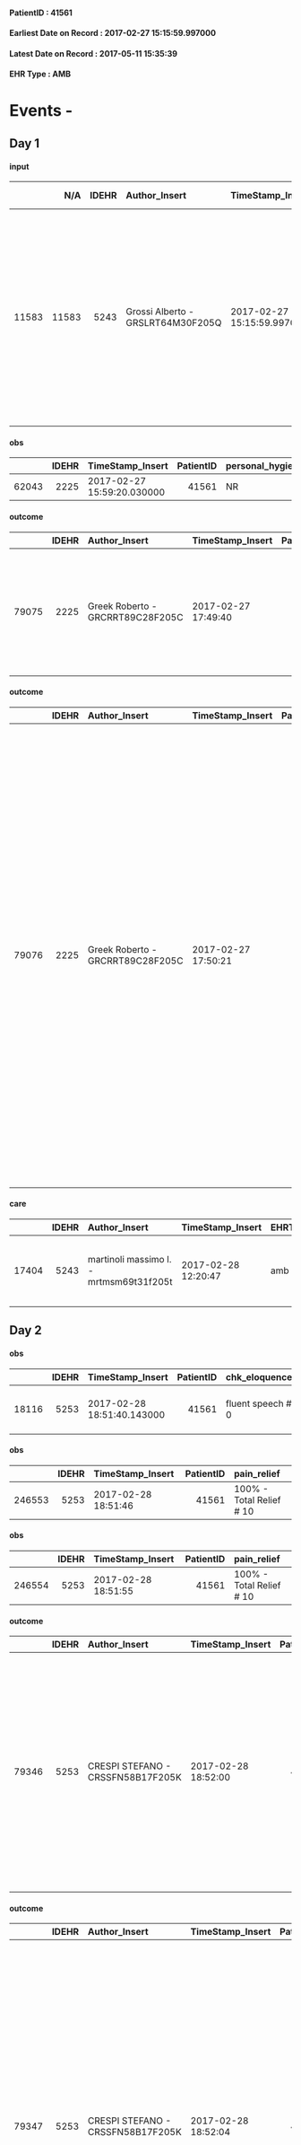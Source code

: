 
#### PatientID : 41561
#### Earliest Date on Record : 2017-02-27 15:15:59.997000
#### Latest Date on Record : 2017-05-11 15:35:39
#### EHR Type : AMB

# Events - 

## Day 1

#### input
|       |    N/A |   IDEHR | Author_Insert                     | TimeStamp_Insert           | EHRType   |   PatientID |   IDDigitalSignDocument | persone_vicine   |   Unnamed: 0_x.1 |   IDANAMNESI_SOCIALE |   Non_Rilevabile_x.1 | Note_Non_Rilevabile_x.1   | ds_note_prio                                                                                                                                                                                                                                            | opt_paziente_ad   | opt_caregiver_ad   | Needs               |
|------:|-------:|--------:|:----------------------------------|:---------------------------|:----------|------------:|------------------------:|:-----------------|-----------------:|---------------------:|---------------------:|:--------------------------|:--------------------------------------------------------------------------------------------------------------------------------------------------------------------------------------------------------------------------------------------------------|:------------------|:-------------------|:--------------------|
| 11583 |  11583 |    5243 | Grossi Alberto - GRSLRT64M30F205Q | 2017-02-27 15:15:59.997000 | AMB       |       41561 |                  666239 | N/A              |             5376 |                 3472 |                    0 | NR                        | Vista la stabilit√† del quadro clinico e la volont√† espressa dal paziente si dimette riaffidando alla nostra AD. La moglie ha riattivato il badante che di base tre volte al giorno si far√† carico di gestile la mobilizzazione e l'igiene del malato | Totale#2          | Totale#2           | Clinici#0;Sociali#1 |

#### obs
|       |   IDEHR | TimeStamp_Insert           |   PatientID | personal_hygiene   | urine_elimination   | mobility   | hemorrhagic_manifestation   | speech   | cough   | nausea   | memory_deficit   | cognitive_deficit   | active_diuresis   | lack_of_appetite   | asthenia   | cachexia   | dyspnoea   | motor_performance   | body_temp   | mood   | diet   | cognitive_state   | feces_elimination   | consumption_help   |
|------:|--------:|:---------------------------|------------:|:-------------------|:--------------------|:-----------|:----------------------------|:---------|:--------|:---------|:-----------------|:--------------------|:------------------|:-------------------|:-----------|:-----------|:-----------|:--------------------|:------------|:-------|:-------|:------------------|:--------------------|:-------------------|
| 62043 |    2225 | 2017-02-27 15:59:20.030000 |       41561 | NR                 | NR                  | NR         | NR                          | NR       | NR      | NR       | NR               | NR                  | NR                | NR                 | NR         | NR         | NR         | NR                  | NR          | NR     | NR     | NR                | NR                  | NR                 |

#### outcome
|       |   IDEHR | Author_Insert                    | TimeStamp_Insert    |   PatientID |   IDDigitalSignDocument |   IDPAI_VIDAS | opt_problem                                                |   opt_problem_num | opt_obiettivo                                                                                                   |   opt_obiettivo_num | opt_stato_problema   |   opt_stato_problema_num | opt_interventi                                                                   |   opt_interventi_num |
|------:|--------:|:---------------------------------|:--------------------|------------:|------------------------:|--------------:|:-----------------------------------------------------------|------------------:|:----------------------------------------------------------------------------------------------------------------|--------------------:|:---------------------|-------------------------:|:---------------------------------------------------------------------------------|---------------------:|
| 79075 |    2225 | Greek Roberto - GRCRRT89C28F205C | 2017-02-27 17:49:40 |       41561 |                  666548 |         81291 | Alteration or risk of impairment of lung function # 26 = 0 |                 3 | The patient will present deeper breaths with effective removal of the pulmonary secretions, if present # 43 = 0 |                   4 | closed Problem # 2   |                        2 | Implementation PAI - Evaluate the effectiveness of drug administration # 234 = 0 |                    4 |

#### outcome
|       |   IDEHR | Author_Insert                    | TimeStamp_Insert    |   PatientID |   IDDigitalSignDocument |   IDPAI_VIDAS | opt_problem                         |   opt_problem_num | opt_obiettivo                                                                                                                                                                                           |   opt_obiettivo_num | opt_stato_problema   |   opt_stato_problema_num | opt_interventi                                                                                                                                                                                                                                                                                                                                                                                                                                                                                                             |   opt_interventi_num |
|------:|--------:|:---------------------------------|:--------------------|------------:|------------------------:|--------------:|:------------------------------------|------------------:|:--------------------------------------------------------------------------------------------------------------------------------------------------------------------------------------------------------|--------------------:|:---------------------|-------------------------:|:---------------------------------------------------------------------------------------------------------------------------------------------------------------------------------------------------------------------------------------------------------------------------------------------------------------------------------------------------------------------------------------------------------------------------------------------------------------------------------------------------------------------------|---------------------:|
| 79076 |    2225 | Greek Roberto - GRCRRT89C28F205C | 2017-02-27 17:50:21 |       41561 |                  666549 |         81292 | Deficit in the care of s√® # 25 = 0 |                 4 | Keep the remaining capacit√ † ¬ † in taking care of s√®, helping the patient to accept their limitations, considering himself in a realistic and objective (eating, bathing, dressing, delete) # 40 = 0 |                   4 | closed Problem # 2   |                        2 | Implementation PAI - Ensuring the right privacy # 91 = 0; Implementation of the IAP - Replace with respect to the already compromised activities # 93 = 0; Implementation of the IAP - Guarantee the patient's choices based on his desires # 92 = 0; Implementation PAI - Help the patient in the activities in which there is still participation by maintaining a non-judgmental attitude # 94 = 0; Implementation of the PAI - Do not increase the patient's dependency regime by replacing in all activities # 95 = 0 |                    4 |

#### care
|       |   IDEHR | Author_Insert                           | TimeStamp_Insert    | EHRType   |   PatientID |   IDGESTIONE_AUSILI |   ds_ncons |   ds_nbolla | dt_consegna         |   ds_nritiro |   opt_annulla_consegna | dt_Ric_consegna     | dt_ric_cons_forn    | dt_ric_ritiro       | dt_ric_ritiro_forn   | opt_ausilio                            |
|------:|--------:|:----------------------------------------|:--------------------|:----------|------------:|--------------------:|-----------:|------------:|:--------------------|-------------:|-----------------------:|:--------------------|:--------------------|:--------------------|:---------------------|:---------------------------------------|
| 17404 |    5243 | martinoli massimo l. - mrtmsm69t31f205t | 2017-02-28 12:20:47 | amb       |       41561 |               17337 |      28066 |         656 | 2016-06-16 00:00:00 |        29833 |                      0 | 2016-06-15 00:00:00 | 2016-06-15 00:00:00 | 2017-02-28 00:00:00 | 2017-02-28 00:00:00  | rollator from outside with brakes # 13 |


## Day 2

#### obs
|       |   IDEHR | TimeStamp_Insert           |   PatientID | chk_eloquence     | asthenia   | dyspnoea                       | body_temp    | agitation_behavior_freq   | mood                                    | cognitive_state   |
|------:|--------:|:---------------------------|------------:|:------------------|:-----------|:-------------------------------|:-------------|:--------------------------|:----------------------------------------|:------------------|
| 18116 |    5253 | 2017-02-28 18:51:40.143000 |       41561 | fluent speech # 0 | Severe # 3 | first episode, mild strain # 2 | Apyrexia # 0 | quiet # 0                 | disappointing # 02; # 03 demoralization | Polished # 2      |

#### obs
|        |   IDEHR | TimeStamp_Insert    |   PatientID | pain_relief              |
|-------:|--------:|:--------------------|------------:|:-------------------------|
| 246553 |    5253 | 2017-02-28 18:51:46 |       41561 | 100% - Total Relief # 10 |

#### obs
|        |   IDEHR | TimeStamp_Insert    |   PatientID | pain_relief              |
|-------:|--------:|:--------------------|------------:|:-------------------------|
| 246554 |    5253 | 2017-02-28 18:51:55 |       41561 | 100% - Total Relief # 10 |

#### outcome
|       |   IDEHR | Author_Insert                     | TimeStamp_Insert    |   PatientID |   IDDigitalSignDocument |   IDPAI_VIDAS | opt_problem                                                |   opt_problem_num | opt_obiettivo                                                       |   opt_obiettivo_num | ds_note                                                                                          | opt_stato_problema   |   opt_stato_problema_num | opt_interventi                                                                                                                                                                                                                                         |   opt_interventi_num |
|------:|--------:|:----------------------------------|:--------------------|------------:|------------------------:|--------------:|:-----------------------------------------------------------|------------------:|:--------------------------------------------------------------------|--------------------:|:-------------------------------------------------------------------------------------------------|:---------------------|-------------------------:|:-------------------------------------------------------------------------------------------------------------------------------------------------------------------------------------------------------------------------------------------------------|---------------------:|
| 79346 |    5253 | CRESPI STEFANO - CRSSFN58B17F205K | 2017-02-28 18:52:00 |       41561 |                  667999 |         81563 | Impaired mobility † / limitation of physical movement # 27 |                 1 | Minimize the possibility of injuries. If present, maintain QoL # 47 |                   4 | we discuss with the patient the possibility of possible mobilization in a wheelchair with a lift | Open Problem # 1     |                        1 | Counseling - Encourage the patient's acceptance of the need for help with respect to their own mobility. # 300; Counseling - Help the patient to set themselves achievable goals # 302; Counseling - Bring the patient back to the reality datum # 303 |                    4 |

#### outcome
|       |   IDEHR | Author_Insert                     | TimeStamp_Insert    |   PatientID |   IDDigitalSignDocument |   IDPAI_VIDAS | opt_problem                     |   opt_problem_num | opt_obiettivo                                                                                                                                                                                                   |   opt_obiettivo_num | ds_note                                           | opt_stato_problema   |   opt_stato_problema_num | opt_interventi                                                                                                                                                                                                                                                                                                                                                                                                                          |   opt_interventi_num |
|------:|--------:|:----------------------------------|:--------------------|------------:|------------------------:|--------------:|:--------------------------------|------------------:|:----------------------------------------------------------------------------------------------------------------------------------------------------------------------------------------------------------------|--------------------:|:--------------------------------------------------|:---------------------|-------------------------:|:----------------------------------------------------------------------------------------------------------------------------------------------------------------------------------------------------------------------------------------------------------------------------------------------------------------------------------------------------------------------------------------------------------------------------------------|---------------------:|
| 79347 |    5253 | CRESPI STEFANO - CRSSFN58B17F205K | 2017-02-28 18:52:04 |       41561 |                  668000 |         81564 | Deficit in the care of s√® # 25 |                 4 | Maintain the patient's dignity, where possible, by helping him or her to accept his / her limitations, evaluating himself / herself realistically and objectively (eating, washing, dressing, eliminating) # 42 |                   4 | currently assistance presence for patient hygiene | Open Problem # 1     |                        1 | Implementation PAI - Ensuring the right privacy # 182; Counseling - Gently explore its disabilities † # 185; Counseling - Exploring the patient's feelings in relation to his / her disability and his need for help # 186; Counseling - Helping the patient to understand his own limitations # 187; Counseling - Helping the patient to set himself achievable goals # 188; Educational - Agreeing on the most suitable program # 190 |                    4 |

#### care
|       |   IDEHR | Author_Insert                     | TimeStamp_Insert    |   IDAccess | EHRType   |   PatientID |   IDTERAPIE_OUTPAT_VIDAS | ds_altro_farmaco                                                    | ds_dose                      | opt_via_di_somm    | ds_ora          | dt_data_inizio      |   opt_pregressa |   opt_somm_terapia |   opt_estemporanea |   opt_termina |   opt_somm_in_pompa | opt_farmaco              |
|------:|--------:|:----------------------------------|:--------------------|-----------:|:----------|------------:|-------------------------:|:--------------------------------------------------------------------|:-----------------------------|:-------------------|:----------------|:--------------------|----------------:|-------------------:|-------------------:|--------------:|--------------------:|:-------------------------|
| 77376 |    5253 | crespi stefano - crssfn58b17f205k | 2017-02-28 18:52:10 |      65334 | amb       |       41561 |                    54996 | clenil aerosol with a vial, 2 ml saline solution and 16 drops breva | administration as an aerosol | inhalation # 7 = 7 | 20 20 #, 08 # 8 | 2016-10-17 00:00:00 |               0 |                  0 |                  0 |             1 |                   0 | other (see notes) # 2004 |

#### care
|       |   IDEHR | Author_Insert                     | TimeStamp_Insert    |   IDAccess | EHRType   |   PatientID |   IDTERAPIE_OUTPAT_VIDAS | ds_dose   | opt_via_di_somm    | ds_ora          | dt_data_inizio      |   opt_pregressa |   opt_somm_terapia |   opt_estemporanea |   opt_termina |   opt_somm_in_pompa | opt_farmaco                                                      |
|------:|--------:|:----------------------------------|:--------------------|-----------:|:----------|------------:|-------------------------:|:----------|:-------------------|:----------------|:--------------------|----------------:|-------------------:|-------------------:|--------------:|--------------------:|:-----------------------------------------------------------------|
| 77377 |    5253 | crespi stefano - crssfn58b17f205k | 2017-02-28 18:52:13 |      65334 | amb       |       41561 |                    54997 | a puff    | inhalation # 7 = 7 | 09 # 9; 21 # 21 | 2017-02-28 00:00:00 |               0 |                  0 |                  0 |             0 |                   0 | salmeterol / fluticasone (aliflus diskus 50/500 mcg inal) # 1947 |

#### care
|       |   IDEHR | Author_Insert                     | TimeStamp_Insert    |   IDAccess | EHRType   |   PatientID |   IDTERAPIE_OUTPAT_VIDAS | ds_dose    | opt_via_di_somm   | ds_ora   | dt_data_inizio      |   opt_pregressa |   opt_somm_terapia |   opt_estemporanea |   opt_termina |   opt_somm_in_pompa | opt_farmaco                             |
|------:|--------:|:----------------------------------|:--------------------|-----------:|:----------|------------:|-------------------------:|:-----------|:------------------|:---------|:--------------------|----------------:|-------------------:|-------------------:|--------------:|--------------------:|:----------------------------------------|
| 77378 |    5253 | crespi stefano - crssfn58b17f205k | 2017-02-28 18:52:16 |      65334 | amb       |       41561 |                    54998 | one tablet | oral # 0 = 0      | 09 # 9   | 2017-02-28 00:00:00 |               0 |                  0 |                  0 |             0 |                   0 | furosemide (25 mg lasix tablets) # 1223 |

#### obs
|        |   IDEHR | TimeStamp_Insert           |   PatientID | awareness                                |
|-------:|--------:|:---------------------------|------------:|:-----------------------------------------|
| 295497 |    5253 | 2017-02-28 18:52:19.027000 |       41561 | Diagnosis awareness but no prognosis # 1 |


## Day 3

#### input
|       |    N/A |   IDEHR | Author_Insert                     | TimeStamp_Insert    |   IDAccess | EHRType   |   PatientID |   IDDigitalSignDocument | persone_vicine   |   Unnamed: 0_y.1 |   IDDIAGNOSI_ICD |   Non_Rilevabile_y.1 | Note_Non_Rilevabile_y.1   | I_ICD                                    | II_ICD                                                       | III_ICD                                                 | IV_ICD                                              | V_ICD                                                                             | VI_ICD                      | I_Anno   | II_Anno   | III_Anno   | I_Mese   |
|------:|-------:|--------:|:----------------------------------|:--------------------|-----------:|:----------|------------:|------------------------:|:-----------------|-----------------:|-----------------:|---------------------:|:--------------------------|:-----------------------------------------|:-------------------------------------------------------------|:--------------------------------------------------------|:----------------------------------------------------|:----------------------------------------------------------------------------------|:----------------------------|:---------|:----------|:-----------|:---------|
| 17156 |  17156 |    5253 | CRESPI STEFANO - CRSSFN58B17F205K | 2017-03-01 16:06:20 |      65419 | AMB       |       41561 |                  668795 | N/A              |             2717 |             2717 |                    0 | NR                        | 185 - Tumori maligni della prostata#2112 | 1985 - Tumori maligni secondari di osso e midollo osseo#2162 | 51884 - Insufficienza respiratoria acuta e cronica#2354 | 4019 - Ipertensione essenziale non specificata#2334 | 49120 - Bronchite cronica ostruttiva - senza menzione di esacerbazione acuta#2587 | V667 - Cure palliative#2402 | 2003#43  | 2007#47   | 2016#56    | 03#03    |

#### input
|      |    N/A |   Unnamed: 0_x |   IDANAMNESI_INF |   IDEHR | Author_Insert                      | TimeStamp_Insert           |   IDAccess | EHRType   |   PatientID |   IDDigitalSignDocument |   Non_Rilevabile_x | Note_Non_Rilevabile_x   | perc_salute              | rapporti_fam   | persone_vicine   | Caregiver   |
|-----:|-------:|---------------:|-----------------:|--------:|:-----------------------------------|:---------------------------|-----------:|:----------|------------:|------------------------:|-------------------:|:------------------------|:-------------------------|:---------------|:-----------------|:------------|
| 3288 |   3288 |           3678 |             4459 |    5253 | JOSE A. SERRANO - SRRJNT62P15Z611E | 2017-03-01 17:20:18.217000 |      65426 | AMB       |       41561 |                  668863 |                  0 | NR                      | episodes of wheezing # 4 | is # 0         | wife             | wife        |

#### obs
|       |   IDEHR | TimeStamp_Insert           |   PatientID | personal_hygiene       | urine_elimination      | mobility     | speech            | asthenia     | motor_performance                                                                                | body_temp    | mood                                                                        | diet     | cognitive_state   | feces_elimination      | consumption_help   |
|------:|--------:|:---------------------------|------------:|:-----------------------|:-----------------------|:-------------|:------------------|:-------------|:-------------------------------------------------------------------------------------------------|:-------------|:----------------------------------------------------------------------------|:---------|:------------------|:-----------------------|:-------------------|
| 62143 |    5253 | 2017-03-01 17:20:22.467000 |       41561 | With help and aids # 3 | With help and aids # 3 | Employee # 4 | fluent speech # 0 | Moderate # 1 | 40% - Patient incapacitated, it requires continuous care, bedridden for pi√π 50% of the day # 04 | Apyrexia # 0 | apatia#00;chiusura in se stesso#01;demoralizzazione#03;senso d'impotenza#10 | Free # 0 | Polished # 2      | With help and aids # 3 | Independent # 0    |

#### obs
|        |   IDEHR | TimeStamp_Insert    |   PatientID | pain_relief              |
|-------:|--------:|:--------------------|------------:|:-------------------------|
| 246652 |    5253 | 2017-03-01 17:20:32 |       41561 | 100% - Total Relief # 10 |

#### obs
|        |   IDEHR | TimeStamp_Insert    |   PatientID | pain_relief              |
|-------:|--------:|:--------------------|------------:|:-------------------------|
| 246653 |    5253 | 2017-03-01 17:20:41 |       41561 | 100% - Total Relief # 10 |

#### outcome
|       |   IDEHR | Author_Insert                      | TimeStamp_Insert    |   PatientID |   IDDigitalSignDocument |   IDPAI_VIDAS | opt_problem                     |   opt_problem_num | opt_obiettivo                                                                                                                                                                                                   |   opt_obiettivo_num | ds_note                                           | opt_stato_problema   |   opt_stato_problema_num | opt_interventi                                                                                                                                                                                                                                                                                                                                                                                                                          |   opt_interventi_num |
|------:|--------:|:-----------------------------------|:--------------------|------------:|------------------------:|--------------:|:--------------------------------|------------------:|:----------------------------------------------------------------------------------------------------------------------------------------------------------------------------------------------------------------|--------------------:|:--------------------------------------------------|:---------------------|-------------------------:|:----------------------------------------------------------------------------------------------------------------------------------------------------------------------------------------------------------------------------------------------------------------------------------------------------------------------------------------------------------------------------------------------------------------------------------------|---------------------:|
| 79475 |    5253 | JOSE A. SERRANO - SRRJNT62P15Z611E | 2017-03-01 17:20:48 |       41561 |                  668867 |         81692 | Deficit in the care of s√® # 25 |                 4 | Maintain the patient's dignity, where possible, by helping him or her to accept his / her limitations, evaluating himself / herself realistically and objectively (eating, washing, dressing, eliminating) # 42 |                   4 | currently assistance presence for patient hygiene | Open Problem # 1     |                        1 | Implementation PAI - Ensuring the right privacy # 182; Counseling - Gently explore its disabilities † # 185; Counseling - Exploring the patient's feelings in relation to his / her disability and his need for help # 186; Counseling - Helping the patient to understand his own limitations # 187; Counseling - Helping the patient to set himself achievable goals # 188; Educational - Agreeing on the most suitable program # 190 |                    4 |

#### outcome
|       |   IDEHR | Author_Insert                      | TimeStamp_Insert    |   PatientID |   IDDigitalSignDocument |   IDPAI_VIDAS | opt_problem                                                |   opt_problem_num | opt_obiettivo                                                       |   opt_obiettivo_num | ds_note                                                                                          | opt_stato_problema   |   opt_stato_problema_num | opt_interventi                                                                                                                                                                                                                                         |   opt_interventi_num |
|------:|--------:|:-----------------------------------|:--------------------|------------:|------------------------:|--------------:|:-----------------------------------------------------------|------------------:|:--------------------------------------------------------------------|--------------------:|:-------------------------------------------------------------------------------------------------|:---------------------|-------------------------:|:-------------------------------------------------------------------------------------------------------------------------------------------------------------------------------------------------------------------------------------------------------|---------------------:|
| 79476 |    5253 | JOSE A. SERRANO - SRRJNT62P15Z611E | 2017-03-01 17:20:54 |       41561 |                  668868 |         81693 | Impaired mobility † / limitation of physical movement # 27 |                 1 | Minimize the possibility of injuries. If present, maintain QoL # 47 |                   4 | we discuss with the patient the possibility of possible mobilization in a wheelchair with a lift | Open Problem # 1     |                        1 | Counseling - Encourage the patient's acceptance of the need for help with respect to their own mobility. # 300; Counseling - Help the patient to set themselves achievable goals # 302; Counseling - Bring the patient back to the reality datum # 303 |                    4 |


## Day 4

#### input
|      |    N/A |   IDEHR | Author_Insert                     | TimeStamp_Insert    |   IDAccess | EHRType   |   PatientID |   IDDigitalSignDocument | persone_vicine   |   Unnamed: 0_y |   IDANAMNESI_MED |   Non_Rilevabile_y | Note_Non_Rilevabile_y   | opt_consapevolezza                          | diagnosis                                                                                                                                                                                                                                               |
|-----:|-------:|--------:|:----------------------------------|:--------------------|-----------:|:----------|------------:|------------------------:|:-----------------|---------------:|-----------------:|-------------------:|:------------------------|:--------------------------------------------|:--------------------------------------------------------------------------------------------------------------------------------------------------------------------------------------------------------------------------------------------------------|
| 7997 |   7997 |    5253 | CRESPI STEFANO - CRSSFN58B17F205K | 2017-03-02 16:11:43 |      65558 | AMB       |       41561 |                  670021 | N/A              |          10826 |             6073 |                  0 | NR                      | Awareness of diagnosis but no prognosis # 2 | Paziente noto al nostro setting assistenziale viene ricoverato per sollievo alla moglie e rivalutazione del setting.                                                                                                                                    |
|      |        |         |                                   |                     |            |           |             |                         |                  |                |                  |                    |                         |                                             | neoplasia prostatica (adenocarcinoma acinare bilaterale) diagnosticato nel marzo 2003 (icd 9: 185 ), gi√† sottopsto a prostatectomia radicale, ormonoterapia e chemioterapia.                                                                           |
|      |        |         |                                   |                     |            |           |             |                         |                  |                |                  |                    |                         |                                             | Metastasi ossee plurime (1985) (rachide pressoche ubiquitariamente, ala aliaca sinistra, femore sinistro, scapola destra, sterno, clavicola destra, vertebre toraciche, sacro, ala iliaca destra), gi√† sottoposte a radioterapia (V580) in varie sedi. |
|      |        |         |                                   |                     |            |           |             |                         |                  |                |                  |                    |                         |                                             | nel gennaio 2016 ricovero per broncopomonite bilaterale (485) con insufficienza respiratoria (51884).                                                                                                                                                   |
|      |        |         |                                   |                     |            |           |             |                         |                  |                |                  |                    |                         |                                             | Distimia (3004). Ipertensione arteriosa (4019); bronchite cronica (49120)                                                                                                                                                                               |

#### obs
|        |   IDEHR | TimeStamp_Insert           |   PatientID | awareness                                |
|-------:|--------:|:---------------------------|------------:|:-----------------------------------------|
| 295554 |    5253 | 2017-03-03 15:11:31.497000 |       41561 | Diagnosis awareness but no prognosis # 1 |


## Day 7

#### obs
|        |   IDEHR | TimeStamp_Insert           |   PatientID | opt_attitude     | motor_performance                                                |
|-------:|--------:|:---------------------------|------------:|:-----------------|:-----------------------------------------------------------------|
| 121249 |    5253 | 2017-03-06 12:56:42.107000 |       41561 | disheartened # 2 | unable to walk, transfers difficolt√ † with support operator # 3 |

#### obs
|        |   IDEHR | TimeStamp_Insert    |   PatientID | pain_relief              |
|-------:|--------:|:--------------------|------------:|:-------------------------|
| 247279 |    5253 | 2017-03-06 12:56:51 |       41561 | 100% - Total Relief # 10 |


## Day 9

#### obs
|       |   IDEHR | TimeStamp_Insert           |   PatientID |
|------:|--------:|:---------------------------|------------:|
| 18362 |    5253 | 2017-03-07 18:16:43.510000 |       41561 |

#### outcome
|       |   IDEHR | Author_Insert                     | TimeStamp_Insert    |   PatientID |   IDDigitalSignDocument |   IDPAI_VIDAS | opt_problem                     |   opt_problem_num | opt_obiettivo                                                                                                                                                                                                   |   opt_obiettivo_num | ds_note                                           | opt_stato_problema   |   opt_stato_problema_num | opt_interventi                                                                                                                                                                                                                                                                                                                                                                                                                          |   opt_interventi_num |
|------:|--------:|:----------------------------------|:--------------------|------------:|------------------------:|--------------:|:--------------------------------|------------------:|:----------------------------------------------------------------------------------------------------------------------------------------------------------------------------------------------------------------|--------------------:|:--------------------------------------------------|:---------------------|-------------------------:|:----------------------------------------------------------------------------------------------------------------------------------------------------------------------------------------------------------------------------------------------------------------------------------------------------------------------------------------------------------------------------------------------------------------------------------------|---------------------:|
| 80724 |    5253 | CRESPI STEFANO - CRSSFN58B17F205K | 2017-03-07 18:16:49 |       41561 |                  675925 |         82945 | Deficit in the care of s√® # 25 |                 4 | Maintain the patient's dignity, where possible, by helping him or her to accept his / her limitations, evaluating himself / herself realistically and objectively (eating, washing, dressing, eliminating) # 42 |                   4 | currently assistance presence for patient hygiene | closed Problem # 2   |                        2 | Implementation PAI - Ensuring the right privacy # 182; Counseling - Gently explore its disabilities † # 185; Counseling - Exploring the patient's feelings in relation to his / her disability and his need for help # 186; Counseling - Helping the patient to understand his own limitations # 187; Counseling - Helping the patient to set himself achievable goals # 188; Educational - Agreeing on the most suitable program # 190 |                    4 |

#### outcome
|       |   IDEHR | Author_Insert                     | TimeStamp_Insert    |   PatientID |   IDDigitalSignDocument |   IDPAI_VIDAS | opt_problem                                                |   opt_problem_num | opt_obiettivo                                                       |   opt_obiettivo_num | ds_note                                                                                          | opt_stato_problema   |   opt_stato_problema_num | opt_interventi                                                                                                                                                                                                                                         |   opt_interventi_num |
|------:|--------:|:----------------------------------|:--------------------|------------:|------------------------:|--------------:|:-----------------------------------------------------------|------------------:|:--------------------------------------------------------------------|--------------------:|:-------------------------------------------------------------------------------------------------|:---------------------|-------------------------:|:-------------------------------------------------------------------------------------------------------------------------------------------------------------------------------------------------------------------------------------------------------|---------------------:|
| 80725 |    5253 | CRESPI STEFANO - CRSSFN58B17F205K | 2017-03-07 18:16:54 |       41561 |                  675926 |         82946 | Impaired mobility † / limitation of physical movement # 27 |                 1 | Minimize the possibility of injuries. If present, maintain QoL # 47 |                   4 | we discuss with the patient the possibility of possible mobilization in a wheelchair with a lift | closed Problem # 2   |                        2 | Counseling - Encourage the patient's acceptance of the need for help with respect to their own mobility. # 300; Counseling - Help the patient to set themselves achievable goals # 302; Counseling - Bring the patient back to the reality datum # 303 |                    4 |

#### obs
|        |   IDEHR | TimeStamp_Insert           |   PatientID |
|-------:|--------:|:---------------------------|------------:|
| 295628 |    5253 | 2017-03-07 18:16:59.587000 |       41561 |

#### death
|      |   IDDecesso |   IDEHR | Author_Insert                     | TimeStamp_Insert    |   PatientID |   IDDigitalSignDocument | Date                | Luogo_decesso   |
|-----:|------------:|--------:|:----------------------------------|:--------------------|------------:|------------------------:|:--------------------|:----------------|
| 1783 |        1797 |    5253 | CRESPI STEFANO - CRSSFN58B17F205K | 2017-03-07 18:17:03 |       41561 |                  675928 | 2017-03-07 14:05:46 | # 2 Domicile    |

#### care
|       |   IDEHR | Author_Insert                           | TimeStamp_Insert    | EHRType   |   PatientID |   IDGESTIONE_AUSILI |   ds_ncons |   ds_nritiro |   opt_annulla_consegna | dt_Ric_consegna     | dt_ric_cons_forn    | dt_ric_ritiro       | dt_ric_ritiro_forn   | opt_ausilio                         |
|------:|--------:|:----------------------------------------|:--------------------|:----------|------------:|--------------------:|-----------:|-------------:|-----------------------:|:--------------------|:--------------------|:--------------------|:---------------------|:------------------------------------|
| 17792 |    5243 | martinoli massimo l. - mrtmsm69t31f205t | 2017-03-08 10:54:28 | amb       |       41561 |               17726 |      29818 |        29929 |                      0 | 2017-02-27 00:00:00 | 2017-02-27 00:00:00 | 2017-03-08 00:00:00 | 2017-03-08 00:00:00  | handles for getting out of bed # 15 |

#### care
|       |   IDEHR | Author_Insert                           | TimeStamp_Insert    | EHRType   |   PatientID |   IDGESTIONE_AUSILI |   ds_ncons |   ds_nritiro |   opt_annulla_consegna | ds_note_x                                                                                       | dt_Ric_consegna     | dt_ric_cons_forn    | dt_ric_ritiro       | dt_ric_ritiro_forn   | opt_ausilio                                     |
|------:|--------:|:----------------------------------------|:--------------------|:----------|------------:|--------------------:|-----------:|-------------:|-----------------------:|:------------------------------------------------------------------------------------------------|:--------------------|:--------------------|:--------------------|:---------------------|:------------------------------------------------|
| 17793 |    5243 | martinoli massimo l. - mrtmsm69t31f205t | 2017-03-08 10:54:53 | amb       |       41561 |               17727 |      29790 |        29929 |                      0 | we discharge the hospice luned√¨ february 27 so it would be useful to take venerd√¨ or saturday | 2017-02-22 00:00:00 | 2017-02-22 00:00:00 | 2017-03-08 00:00:00 | 2017-03-08 00:00:00  | electronic articulated bed with side rails # 14 |

#### care
|       |   IDEHR | Author_Insert                           | TimeStamp_Insert    | EHRType   |   PatientID |   IDGESTIONE_AUSILI |   ds_ncons |   ds_nbolla | dt_consegna         |   ds_nritiro |   opt_annulla_consegna | ds_note_x                                             | dt_Ric_consegna     | dt_ric_cons_forn    | dt_ric_ritiro       | dt_ric_ritiro_forn   | opt_ausilio                    |
|------:|--------:|:----------------------------------------|:--------------------|:----------|------------:|--------------------:|-----------:|------------:|:--------------------|-------------:|-----------------------:|:------------------------------------------------------|:--------------------|:--------------------|:--------------------|:---------------------|:-------------------------------|
| 17794 |    5243 | martinoli massimo l. - mrtmsm69t31f205t | 2017-03-08 10:55:13 | amb       |       41561 |               17728 |      28425 |         858 | 2016-08-08 00:00:00 |        29929 |                      0 | maximum width for input into the elevator up to 63 cm | 2016-08-04 00:00:00 | 2016-08-05 00:00:00 | 2017-03-08 00:00:00 | 2017-03-08 00:00:00  | folding wheelchair outdoor # 3 |

#### care
|       |   IDEHR | Author_Insert                           | TimeStamp_Insert    | EHRType   |   PatientID |   IDGESTIONE_AUSILI |   ds_ncons |   ds_nbolla | dt_consegna         |   ds_nritiro |   opt_annulla_consegna | dt_Ric_consegna     | dt_ric_cons_forn    | dt_ric_ritiro       | dt_ric_ritiro_forn   | opt_ausilio                             |
|------:|--------:|:----------------------------------------|:--------------------|:----------|------------:|--------------------:|-----------:|------------:|:--------------------|-------------:|-----------------------:|:--------------------|:--------------------|:--------------------|:---------------------|:----------------------------------------|
| 17795 |    5243 | martinoli massimo l. - mrtmsm69t31f205t | 2017-03-08 10:55:33 | amb       |       41561 |               17729 |      27352 |         263 | 2016-03-09 00:00:00 |        29929 |                      0 | 2016-03-08 00:00:00 | 2016-03-08 00:00:00 | 2017-03-08 00:00:00 | 2017-03-08 00:00:00  | antid air mattress with compressor # 16 |

#### care
|       |   IDEHR | Author_Insert                           | TimeStamp_Insert    | EHRType   |   PatientID |   IDGESTIONE_AUSILI |   ds_ncons |   ds_nbolla | dt_consegna         |   ds_nritiro |   opt_annulla_consegna | dt_Ric_consegna     | dt_ric_cons_forn    | dt_ric_ritiro       | dt_ric_ritiro_forn   | opt_ausilio                   |
|------:|--------:|:----------------------------------------|:--------------------|:----------|------------:|--------------------:|-----------:|------------:|:--------------------|-------------:|-----------------------:|:--------------------|:--------------------|:--------------------|:---------------------|:------------------------------|
| 17796 |    5243 | martinoli massimo l. - mrtmsm69t31f205t | 2017-03-08 10:55:51 | amb       |       41561 |               17730 |      27308 |         243 | 2016-03-02 00:00:00 |        29929 |                      0 | 2016-03-01 00:00:00 | 2016-03-01 00:00:00 | 2017-03-08 00:00:00 | 2017-03-08 00:00:00  | upside stabilizer for wc # 20 |


## Day 39

#### care
|       |   IDEHR | Author_Insert                           | TimeStamp_Insert    | EHRType   |   PatientID |   IDGESTIONE_AUSILI |   ds_ncons |   ds_nbolla | dt_consegna         |   ds_nritiro |   opt_annulla_consegna | ds_note_x                                                                                       | dt_Ric_consegna     | dt_ric_cons_forn    | dt_ric_ritiro       | dt_ric_ritiro_forn   | opt_ausilio                                     |
|------:|--------:|:----------------------------------------|:--------------------|:----------|------------:|--------------------:|-----------:|------------:|:--------------------|-------------:|-----------------------:|:------------------------------------------------------------------------------------------------|:--------------------|:--------------------|:--------------------|:---------------------|:------------------------------------------------|
| 19555 |    5243 | martinoli massimo l. - mrtmsm69t31f205t | 2017-04-07 14:43:09 | amb       |       41561 |               19500 |      29790 |         228 | 2017-02-24 00:00:00 |        29929 |                      0 | we discharge the hospice luned√¨ february 27 so it would be useful to take venerd√¨ or saturday | 2017-02-22 00:00:00 | 2017-02-22 00:00:00 | 2017-03-08 00:00:00 | 2017-03-08 00:00:00  | electronic articulated bed with side rails # 14 |

#### care
|       |   IDEHR | Author_Insert                           | TimeStamp_Insert    | EHRType   |   PatientID |   IDGESTIONE_AUSILI |   ds_ncons |   ds_nbolla | dt_consegna         |   ds_nritiro |   opt_annulla_consegna | dt_Ric_consegna     | dt_ric_cons_forn    | dt_ric_ritiro       | dt_ric_ritiro_forn   | opt_ausilio                         |
|------:|--------:|:----------------------------------------|:--------------------|:----------|------------:|--------------------:|-----------:|------------:|:--------------------|-------------:|-----------------------:|:--------------------|:--------------------|:--------------------|:---------------------|:------------------------------------|
| 19556 |    5243 | martinoli massimo l. - mrtmsm69t31f205t | 2017-04-07 14:43:31 | amb       |       41561 |               19501 |      29818 |         241 | 2017-02-28 00:00:00 |        29929 |                      0 | 2017-02-27 00:00:00 | 2017-02-27 00:00:00 | 2017-03-08 00:00:00 | 2017-03-08 00:00:00  | handles for getting out of bed # 15 |

#### care
|       |   IDEHR | Author_Insert                           | TimeStamp_Insert    | EHRType   |   PatientID |   IDGESTIONE_AUSILI |   ds_ncons |   ds_nbolla | dt_consegna         |   ds_nritiro | dt_ritiro           |   opt_annulla_consegna | dt_Ric_consegna     | dt_ric_cons_forn    | dt_ric_ritiro       | dt_ric_ritiro_forn   | opt_ausilio                            |
|------:|--------:|:----------------------------------------|:--------------------|:----------|------------:|--------------------:|-----------:|------------:|:--------------------|-------------:|:--------------------|-----------------------:|:--------------------|:--------------------|:--------------------|:---------------------|:---------------------------------------|
| 19557 |    5243 | martinoli massimo l. - mrtmsm69t31f205t | 2017-04-07 14:43:45 | amb       |       41561 |               19502 |      28066 |         656 | 2016-06-16 00:00:00 |        29833 | 2017-03-01 00:00:00 |                      0 | 2016-06-15 00:00:00 | 2016-06-15 00:00:00 | 2017-02-28 00:00:00 | 2017-02-28 00:00:00  | rollator from outside with brakes # 13 |


## Day 65

#### care
|       |   IDEHR | Author_Insert                           | TimeStamp_Insert    | EHRType   |   PatientID |   IDGESTIONE_AUSILI |   ds_ncons | dt_consegna         |   ds_nritiro | dt_ritiro           |   opt_annulla_consegna | ds_note_x                             | dt_Ric_consegna     | dt_ric_cons_forn    | dt_ric_ritiro       | dt_ric_ritiro_forn   | opt_ausilio                                     |
|------:|--------:|:----------------------------------------|:--------------------|:----------|------------:|--------------------:|-----------:|:--------------------|-------------:|:--------------------|-----------------------:|:--------------------------------------|:--------------------|:--------------------|:--------------------|:---------------------|:------------------------------------------------|
| 20446 |    5243 | martinoli massimo l. - mrtmsm69t31f205t | 2017-05-03 09:01:24 | amb       |       41561 |               20397 |      29908 | 2017-03-06 00:00:00 |        29908 | 2017-03-06 00:00:00 |                      0 | only traveling to remote replacement. | 2017-03-06 00:00:00 | 2017-03-06 00:00:00 | 2017-03-06 00:00:00 | 2017-03-06 00:00:00  | electronic articulated bed with side rails # 14 |

#### care
|       |   IDEHR | Author_Insert                           | TimeStamp_Insert    | EHRType   |   PatientID |   IDGESTIONE_AUSILI |   ds_ncons |   ds_nbolla | dt_consegna         |   ds_nritiro | dt_ritiro           |   opt_annulla_consegna | dt_Ric_consegna     | dt_ric_cons_forn    | dt_ric_ritiro       | dt_ric_ritiro_forn   | opt_ausilio                   |
|------:|--------:|:----------------------------------------|:--------------------|:----------|------------:|--------------------:|-----------:|------------:|:--------------------|-------------:|:--------------------|-----------------------:|:--------------------|:--------------------|:--------------------|:---------------------|:------------------------------|
| 20447 |    5243 | martinoli massimo l. - mrtmsm69t31f205t | 2017-05-03 09:03:04 | amb       |       41561 |               20398 |      27308 |         243 | 2016-03-02 00:00:00 |        29929 | 2017-03-13 00:00:00 |                      0 | 2016-03-01 00:00:00 | 2016-03-01 00:00:00 | 2017-03-08 00:00:00 | 2017-03-08 00:00:00  | upside stabilizer for wc # 20 |

#### care
|       |   IDEHR | Author_Insert                           | TimeStamp_Insert    | EHRType   |   PatientID |   IDGESTIONE_AUSILI |   ds_ncons |   ds_nbolla | dt_consegna         |   ds_nritiro | dt_ritiro           |   opt_annulla_consegna | dt_Ric_consegna     | dt_ric_cons_forn    | dt_ric_ritiro       | dt_ric_ritiro_forn   | opt_ausilio                         |
|------:|--------:|:----------------------------------------|:--------------------|:----------|------------:|--------------------:|-----------:|------------:|:--------------------|-------------:|:--------------------|-----------------------:|:--------------------|:--------------------|:--------------------|:---------------------|:------------------------------------|
| 20448 |    5243 | martinoli massimo l. - mrtmsm69t31f205t | 2017-05-03 09:03:17 | amb       |       41561 |               20399 |      29818 |         241 | 2017-02-28 00:00:00 |        29929 | 2017-03-13 00:00:00 |                      0 | 2017-02-27 00:00:00 | 2017-02-27 00:00:00 | 2017-03-08 00:00:00 | 2017-03-08 00:00:00  | handles for getting out of bed # 15 |

#### care
|       |   IDEHR | Author_Insert                           | TimeStamp_Insert    | EHRType   |   PatientID |   IDGESTIONE_AUSILI |   ds_ncons |   ds_nbolla | dt_consegna         |   ds_nritiro | dt_ritiro           |   opt_annulla_consegna | ds_note_x                                                                                       | dt_Ric_consegna     | dt_ric_cons_forn    | dt_ric_ritiro       | dt_ric_ritiro_forn   | opt_ausilio                                     |
|------:|--------:|:----------------------------------------|:--------------------|:----------|------------:|--------------------:|-----------:|------------:|:--------------------|-------------:|:--------------------|-----------------------:|:------------------------------------------------------------------------------------------------|:--------------------|:--------------------|:--------------------|:---------------------|:------------------------------------------------|
| 20449 |    5243 | martinoli massimo l. - mrtmsm69t31f205t | 2017-05-03 09:03:32 | amb       |       41561 |               20400 |      29790 |         228 | 2017-02-24 00:00:00 |        29929 | 2017-03-13 00:00:00 |                      0 | we discharge the hospice luned√¨ february 27 so it would be useful to take venerd√¨ or saturday | 2017-02-22 00:00:00 | 2017-02-22 00:00:00 | 2017-03-08 00:00:00 | 2017-03-08 00:00:00  | electronic articulated bed with side rails # 14 |

#### care
|       |   IDEHR | Author_Insert                           | TimeStamp_Insert    | EHRType   |   PatientID |   IDGESTIONE_AUSILI |   ds_ncons |   ds_nbolla | dt_consegna         |   ds_nritiro | dt_ritiro           |   opt_annulla_consegna | ds_note_x                                             | dt_Ric_consegna     | dt_ric_cons_forn    | dt_ric_ritiro       | dt_ric_ritiro_forn   | opt_ausilio                    |
|------:|--------:|:----------------------------------------|:--------------------|:----------|------------:|--------------------:|-----------:|------------:|:--------------------|-------------:|:--------------------|-----------------------:|:------------------------------------------------------|:--------------------|:--------------------|:--------------------|:---------------------|:-------------------------------|
| 20450 |    5243 | martinoli massimo l. - mrtmsm69t31f205t | 2017-05-03 09:03:44 | amb       |       41561 |               20401 |      28425 |         858 | 2016-08-08 00:00:00 |        29929 | 2017-03-13 00:00:00 |                      0 | maximum width for input into the elevator up to 63 cm | 2016-08-04 00:00:00 | 2016-08-05 00:00:00 | 2017-03-08 00:00:00 | 2017-03-08 00:00:00  | folding wheelchair outdoor # 3 |

#### care
|       |   IDEHR | Author_Insert                           | TimeStamp_Insert    | EHRType   |   PatientID |   IDGESTIONE_AUSILI |   ds_ncons |   ds_nbolla | dt_consegna         |   ds_nritiro | dt_ritiro           |   opt_annulla_consegna | dt_Ric_consegna     | dt_ric_cons_forn    | dt_ric_ritiro       | dt_ric_ritiro_forn   | opt_ausilio                             |
|------:|--------:|:----------------------------------------|:--------------------|:----------|------------:|--------------------:|-----------:|------------:|:--------------------|-------------:|:--------------------|-----------------------:|:--------------------|:--------------------|:--------------------|:---------------------|:----------------------------------------|
| 20451 |    5243 | martinoli massimo l. - mrtmsm69t31f205t | 2017-05-03 09:03:57 | amb       |       41561 |               20402 |      27352 |         263 | 2016-03-09 00:00:00 |        29929 | 2017-03-13 00:00:00 |                      0 | 2016-03-08 00:00:00 | 2016-03-08 00:00:00 | 2017-03-08 00:00:00 | 2017-03-08 00:00:00  | antid air mattress with compressor # 16 |


## Day 67

#### care
|       |   IDEHR | Author_Insert                           | TimeStamp_Insert    | EHRType   |   PatientID |   IDGESTIONE_AUSILI |   ds_ncons |   ds_nbolla | dt_consegna         |   ds_nritiro | dt_ritiro           |   opt_annulla_consegna | ds_note_x                                             | dt_Ric_consegna     | dt_ric_cons_forn    | dt_ric_ritiro       | dt_ric_ritiro_forn   | opt_ausilio                    |
|------:|--------:|:----------------------------------------|:--------------------|:----------|------------:|--------------------:|-----------:|------------:|:--------------------|-------------:|:--------------------|-----------------------:|:------------------------------------------------------|:--------------------|:--------------------|:--------------------|:---------------------|:-------------------------------|
| 20770 |    5243 | martinoli massimo l. - mrtmsm69t31f205t | 2017-05-05 08:34:34 | amb       |       41561 |               20721 |      28425 |         858 | 2016-08-08 00:00:00 |        29929 | 2017-03-14 00:00:00 |                      0 | maximum width for input into the elevator up to 63 cm | 2016-08-04 00:00:00 | 2016-08-05 00:00:00 | 2017-03-08 00:00:00 | 2017-03-08 00:00:00  | folding wheelchair outdoor # 3 |

#### care
|       |   IDEHR | Author_Insert                           | TimeStamp_Insert    | EHRType   |   PatientID |   IDGESTIONE_AUSILI |   ds_ncons |   ds_nbolla | dt_consegna         |   ds_nritiro | dt_ritiro           |   opt_annulla_consegna | dt_Ric_consegna     | dt_ric_cons_forn    | dt_ric_ritiro       | dt_ric_ritiro_forn   | opt_ausilio                   |
|------:|--------:|:----------------------------------------|:--------------------|:----------|------------:|--------------------:|-----------:|------------:|:--------------------|-------------:|:--------------------|-----------------------:|:--------------------|:--------------------|:--------------------|:---------------------|:------------------------------|
| 20771 |    5243 | martinoli massimo l. - mrtmsm69t31f205t | 2017-05-05 08:34:47 | amb       |       41561 |               20722 |      27308 |         243 | 2016-03-02 00:00:00 |        29929 | 2017-03-14 00:00:00 |                      0 | 2016-03-01 00:00:00 | 2016-03-01 00:00:00 | 2017-03-08 00:00:00 | 2017-03-08 00:00:00  | upside stabilizer for wc # 20 |

#### care
|       |   IDEHR | Author_Insert                           | TimeStamp_Insert    | EHRType   |   PatientID |   IDGESTIONE_AUSILI |   ds_ncons |   ds_nbolla | dt_consegna         |   ds_nritiro | dt_ritiro           |   opt_annulla_consegna | dt_Ric_consegna     | dt_ric_cons_forn    | dt_ric_ritiro       | dt_ric_ritiro_forn   | opt_ausilio                             |
|------:|--------:|:----------------------------------------|:--------------------|:----------|------------:|--------------------:|-----------:|------------:|:--------------------|-------------:|:--------------------|-----------------------:|:--------------------|:--------------------|:--------------------|:---------------------|:----------------------------------------|
| 20772 |    5243 | martinoli massimo l. - mrtmsm69t31f205t | 2017-05-05 08:35:01 | amb       |       41561 |               20723 |      27352 |         263 | 2016-03-09 00:00:00 |        29929 | 2017-03-14 00:00:00 |                      0 | 2016-03-08 00:00:00 | 2016-03-08 00:00:00 | 2017-03-08 00:00:00 | 2017-03-08 00:00:00  | antid air mattress with compressor # 16 |

#### care
|       |   IDEHR | Author_Insert                           | TimeStamp_Insert    | EHRType   |   PatientID |   IDGESTIONE_AUSILI |   ds_ncons |   ds_nbolla | dt_consegna         |   ds_nritiro | dt_ritiro           |   opt_annulla_consegna | ds_note_x                                                                                       | dt_Ric_consegna     | dt_ric_cons_forn    | dt_ric_ritiro       | dt_ric_ritiro_forn   | opt_ausilio                                     |
|------:|--------:|:----------------------------------------|:--------------------|:----------|------------:|--------------------:|-----------:|------------:|:--------------------|-------------:|:--------------------|-----------------------:|:------------------------------------------------------------------------------------------------|:--------------------|:--------------------|:--------------------|:---------------------|:------------------------------------------------|
| 20773 |    5243 | martinoli massimo l. - mrtmsm69t31f205t | 2017-05-05 08:35:14 | amb       |       41561 |               20724 |      29790 |         228 | 2017-02-24 00:00:00 |        29929 | 2017-03-14 00:00:00 |                      0 | we discharge the hospice luned√¨ february 27 so it would be useful to take venerd√¨ or saturday | 2017-02-22 00:00:00 | 2017-02-22 00:00:00 | 2017-03-08 00:00:00 | 2017-03-08 00:00:00  | electronic articulated bed with side rails # 14 |

#### care
|       |   IDEHR | Author_Insert                           | TimeStamp_Insert    | EHRType   |   PatientID |   IDGESTIONE_AUSILI |   ds_ncons |   ds_nbolla | dt_consegna         |   ds_nritiro | dt_ritiro           |   opt_annulla_consegna | dt_Ric_consegna     | dt_ric_cons_forn    | dt_ric_ritiro       | dt_ric_ritiro_forn   | opt_ausilio                         |
|------:|--------:|:----------------------------------------|:--------------------|:----------|------------:|--------------------:|-----------:|------------:|:--------------------|-------------:|:--------------------|-----------------------:|:--------------------|:--------------------|:--------------------|:---------------------|:------------------------------------|
| 20774 |    5243 | martinoli massimo l. - mrtmsm69t31f205t | 2017-05-05 08:35:28 | amb       |       41561 |               20725 |      29818 |         241 | 2017-02-28 00:00:00 |        29929 | 2017-03-14 00:00:00 |                      0 | 2017-02-27 00:00:00 | 2017-02-27 00:00:00 | 2017-03-08 00:00:00 | 2017-03-08 00:00:00  | handles for getting out of bed # 15 |


## Day 74

#### care
|       |   IDEHR | Author_Insert                           | TimeStamp_Insert    | EHRType   |   PatientID |   IDGESTIONE_AUSILI |   ds_ncons |   ds_nbolla | dt_consegna         |   ds_nritiro | dt_ritiro           |   opt_annulla_consegna | ds_note_x                                                                                                                                                                | dt_Ric_consegna     | dt_ric_cons_forn    | dt_ric_ritiro       | dt_ric_ritiro_forn   | opt_ausilio                                     |
|------:|--------:|:----------------------------------------|:--------------------|:----------|------------:|--------------------:|-----------:|------------:|:--------------------|-------------:|:--------------------|-----------------------:|:-------------------------------------------------------------------------------------------------------------------------------------------------------------------------|:--------------------|:--------------------|:--------------------|:---------------------|:------------------------------------------------|
| 21062 |    5243 | martinoli massimo l. - mrtmsm69t31f205t | 2017-05-11 15:35:39 | amb       |       41561 |               21017 |      29790 |         228 | 2017-02-24 00:00:00 |        29929 | 2017-03-14 00:00:00 |                      0 | we discharge the hospice luned√¨ february 27 so it would be useful to take venerd√¨ or saturday / order 29908 of march 6, 2017 to replace the remote control. only trip. | 2017-02-22 00:00:00 | 2017-02-22 00:00:00 | 2017-03-08 00:00:00 | 2017-03-08 00:00:00  | electronic articulated bed with side rails # 14 |


